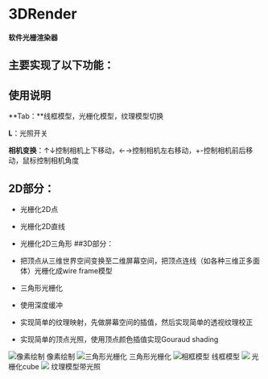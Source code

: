 # 3DRender
**软件光栅渲染器**
## 主要实现了以下功能：
## 使用说明
**Tab：**线框模型，光栅化模型，纹理模型切换 

**L**：光照开关

**相机变换**：↑↓控制相机上下移动，←→控制相机左右移动，+-控制相机前后移动，鼠标控制相机角度
## 2D部分：

 - 光栅化2D点
 - 光栅化2D直线
 - 光栅化2D三角形
##3D部分：

 - 把顶点从三维世界空间变换至二维屏幕空间，把顶点连线（如各种三维正多面体）光栅化成wire frame模型
 - 三角形光栅化
 - 使用深度缓冲
 - 实现简单的纹理映射，先做屏幕空间的插值，然后实现简单的透视纹理校正
 - 实现简单的顶点光照，使用顶点颜色插值实现Gouraud shading
 
 
 ![像素绘制](http://i.imgur.com/QOE5dDf.png)
	像素绘制
![三角形光栅化](http://i.imgur.com/UZXC2oK.png)
	三角形光栅化
![相框模型](http://i.imgur.com/qQDIDqA.png)
	线框模型
![](http://i.imgur.com/WJgm3oH.png)
	光栅化cube
![](http://i.imgur.com/CLny0rV.png)
	纹理模型带光照